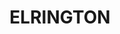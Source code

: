 ---
lastmod: '2025-04-06T06:05:20+00:00'
latitude: -32.977861
layout: suburb
longitude: 151.317476
postcode: '2325'
state: NSW
title: ELRINGTON
url: /nsw/elrington/
---